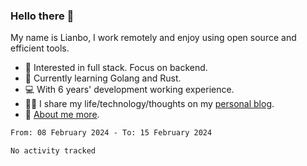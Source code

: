 ### Hello there 👋

My name is Lianbo, I work remotely and enjoy using open source and efficient tools.

- 🔭 Interested in full stack. Focus on backend.
- 🌱 Currently learning Golang and Rust.
- 💻 With 6 years' development working experience.
- ✍🏻 I share my life/technology/thoughts on my [personal blog](https://godruoyi.com).
- 👒 [About me more](https://godruoyi.com/posts/About-godruoyi).

<!--START_SECTION:waka-->

```txt
From: 08 February 2024 - To: 15 February 2024

No activity tracked
```

<!--END_SECTION:waka-->
